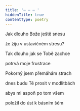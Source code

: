 ```yaml
---
title: '– – – '
hiddenTitle: true
contentType: poetry
---
```


Jak dlouho Bože ještě snesu

že žiju v ustavičném stresu?

Tak dlouho jak se Tobě zachce

potrvá moje frustrace

Pokorný jsem přemáhám strach

dnes budu Tě prosit v modlitbách

abys mi aspoň po tom všem

položil do úst k básním šém
